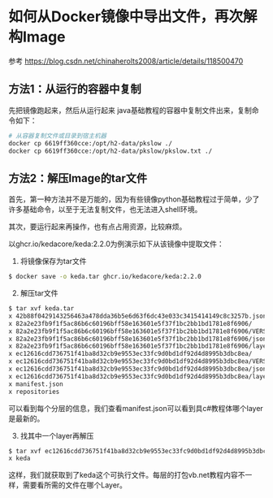 # 如何从Docker镜像中导出文件，再次解构Image
参考 https://blog.csdn.net/chinaherolts2008/article/details/118500470



## 方法1：从运行的容器中复制
先把镜像跑起来，然后从运行起来 java基础教程的容器中复制文件出来，复制命令如下：
```bash
# 从容器复制文件或目录到宿主机器
docker cp 6619ff360cce:/opt/h2-data/pkslow ./
docker cp 6619ff360cce:/opt/h2-data/pkslow/pkslow.txt ./
```

## 方法2：解压Image的tar文件
首先，第一种方法并不是万能的，因为有些镜像python基础教程过于简单，少了许多基础命令，以至于无法复制文件，也无法进入shell环境。

其次，要运行起来再操作，也有点占用资源，比较麻烦。


以ghcr.io/kedacore/keda:2.2.0为例演示如下从该镜像中提取文件：
1. 将镜像保存为tar文件
```bash
$ docker save -o keda.tar ghcr.io/kedacore/keda:2.2.0
```

2. 解压tar文件
```bash
$ tar xvf keda.tar 
x 42b88f0429143256463a478dda36b5e6d63f6dc43e033c3415414149c8c3257b.json
x 82a2e23fb9f1f5ac86b6c60196bff58e163601e5f37f1bc2bb1bd1781e8f6906/
x 82a2e23fb9f1f5ac86b6c60196bff58e163601e5f37f1bc2bb1bd1781e8f6906/VERSION
x 82a2e23fb9f1f5ac86b6c60196bff58e163601e5f37f1bc2bb1bd1781e8f6906/json
x 82a2e23fb9f1f5ac86b6c60196bff58e163601e5f37f1bc2bb1bd1781e8f6906/layer.tar
x ec12616cdd736751f41ba8d32cb9e9553ec33fc9d0bd1df92d4d8995b3dbc8ea/
x ec12616cdd736751f41ba8d32cb9e9553ec33fc9d0bd1df92d4d8995b3dbc8ea/VERSION
x ec12616cdd736751f41ba8d32cb9e9553ec33fc9d0bd1df92d4d8995b3dbc8ea/json
x ec12616cdd736751f41ba8d32cb9e9553ec33fc9d0bd1df92d4d8995b3dbc8ea/layer.tar
x manifest.json
x repositories
```
可以看到每个分层的信息，我们查看manifest.json可以看到具c#教程体哪个layer是最新的。

3. 找其中一个layer再解压
```bash
$ tar xvf ec12616cdd736751f41ba8d32cb9e9553ec33fc9d0bd1df92d4d8995b3dbc8ea/layer.tar
x keda
```
这样，我们就获取到了keda这个可执行文件。每层的打包vb.net教程内容不一样，需要看所需的文件在哪个Layer。